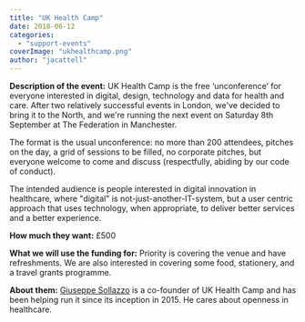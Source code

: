 ```yaml
---
title: "UK Health Camp"
date: 2018-06-12
categories: 
  - "support-events"
coverImage: "ukhealthcamp.png"
author: "jacattell"
---
```


**Description of the event:** UK Health Camp is the free ‘unconference’ for everyone interested in digital, design, technology and data for health and care. After two relatively successful events in London, we've decided to bring it to the North, and we're running the next event on Saturday 8th September at The Federation in Manchester.

The format is the usual unconference: no more than 200 attendees, pitches on the day, a grid of sessions to be filled, no corporate pitches, but everyone welcome to come and discuss (respectfully, abiding by our code of conduct).

The intended audience is people interested in digital innovation in healthcare, where "digital" is not-just-another-IT-system, but a user centric approach that uses technology, when appropriate, to deliver better services and a better experience.

**How much they want:** £500

**What we will use the funding for:** Priority is covering the venue and have refreshments. We are also interested in covering some food, stationery, and a travel grants programme.

**About them:** [Giuseppe Sollazzo](https://twitter.com/puntofisso) is a co-founder of UK Health Camp and has been helping run it since its inception in 2015. He cares about openness in healthcare.
